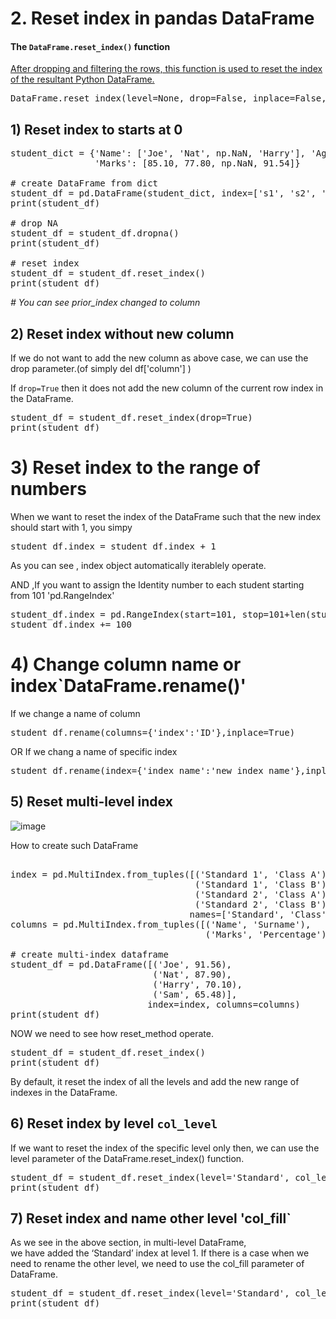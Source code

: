 # 2. Reset index in pandas DataFrame


#### The `DataFrame.reset_index()` function
[After dropping and filtering the rows, this function is used to reset the index of the resultant Python DataFrame. ]()


<pre>
DataFrame.reset_index(level=None, drop=False, inplace=False, col_level=0, col_fill='')
</pre>

## 1) Reset index to starts at 0

<pre>
student_dict = {'Name': ['Joe', 'Nat', np.NaN, 'Harry'], 'Age': [20, 21, np.NaN, 19],
                'Marks': [85.10, 77.80, np.NaN, 91.54]}

# create DataFrame from dict
student_df = pd.DataFrame(student_dict, index=['s1', 's2', 's3', 's4'])
print(student_df)

# drop NA
student_df = student_df.dropna()
print(student_df)

# reset index
student_df = student_df.reset_index()
print(student_df)
</pre>
*# You can see prior_index changed to column*


## 2) Reset index without new column
If we do not want to add the new column as above case, we can use the drop parameter.(of simply del df['column'] )


If `drop=True` then it does not add the new column of the current row index in the DataFrame.
<pre>
student_df = student_df.reset_index(drop=True)
print(student_df)
</pre>


# 3) Reset index to the range of numbers
When we want to reset the index of the DataFrame such that the new index should start with 1, you simpy
<pre>
student_df.index = student_df.index + 1 
</pre>

As you can see , index object automatically iterablely operate.



AND ,If you want to assign the Identity number to each student starting from 101
'pd.RangeIndex'
<pre>
student_df.index = pd.RangeIndex(start=101, stop=101+len(student_df), step=1)
student_df.index += 100
</pre>


# 4) Change column name or index`DataFrame.rename()'

If we change a name of column
<pre>
student_df.rename(columns={'index':'ID'},inplace=True)
</pre>

OR If we chang a name of specific index
<pre>
student_df.rename(index={'index_name':'new_index_name'},inplace=True)
</pre>


## 5) Reset multi-level index

![image](https://user-images.githubusercontent.com/78835559/124863933-f75bcb80-dff2-11eb-8d40-d1e866598a31.png)

How to create such DataFrame

<pre>

index = pd.MultiIndex.from_tuples([('Standard 1', 'Class A'),
                                   ('Standard 1', 'Class B'),
                                   ('Standard 2', 'Class A'),
                                   ('Standard 2', 'Class B')],
                                  names=['Standard', 'Class'])
columns = pd.MultiIndex.from_tuples([('Name', 'Surname'),
                                     ('Marks', 'Percentage')])

# create multi-index dataframe
student_df = pd.DataFrame([('Joe', 91.56),
                           ('Nat', 87.90),
                           ('Harry', 70.10),
                           ('Sam', 65.48)],
                          index=index, columns=columns)
print(student_df)
</pre>

NOW we need to see how reset_method operate.

<pre>
student_df = student_df.reset_index()
print(student_df)
</pre>
By default, it reset the index of all the levels and add the new range of indexes in the DataFrame.


## 6) Reset index by level `col_level`

 If we want to reset the index of the specific level only then, we can use the level parameter of the DataFrame.reset_index() function.




<pre>
student_df = student_df.reset_index(level='Standard', col_level=1)
print(student_df)
</pre>

## 7) Reset index and name other level 'col_fill`
As we see in the above section, in multi-level DataFrame,   
we have added the ‘Standard’ index at level 1. If there is a case when we need to rename the other level, we need to use the col_fill parameter of DataFrame.

<pre>
student_df = student_df.reset_index(level='Standard', col_level=1, col_fill='New_Header')
print(student_df)
</pre>


